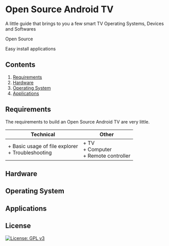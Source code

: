 # Open Source Android TV

A little guide that brings to you a few smart TV Operating Systems, Devices and Softwares

Open Source

Easy install applications

## Contents

1. [Requirements](#requirements)
2. [Hardware](#hardware)
3. [Operating System](#operating-system)
4. [Applications](#applications)

## Requirements

The requirements to build an Open Source Android TV are very little.

| Technical                                        | Other                                                                       |
| ------------------------------------------------ | --------------------------------------------------------------------------- |
| + Basic usage of file explorer<br/>+ Troubleshooting | + TV<br/>+ Computer<br/>+ Remote controller |

## Hardware

## Operating System

## Applications

## License
[![License: GPL v3](https://img.shields.io/badge/License-GPLv3-blue.svg)](https://www.gnu.org/licenses/gpl-3.0)
